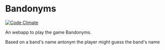 Bandonyms
=========
[![Code Climate](https://codeclimate.com/github/fellipebrito/bandonyms.png)](https://codeclimate.com/github/fellipebrito/bandonyms)

An webapp to play the game Bandonyms.

Based on a band's name antonym the player might guess the band's name

